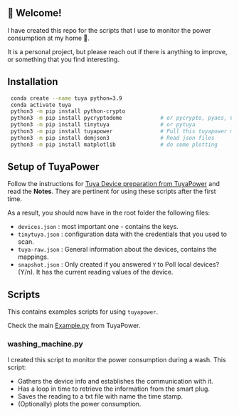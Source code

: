 ## 👋 Welcome!

I have created this repo for the scripts that I use to monitor the power consumption at my home 🏡.

It is a personal project, but please reach out if there is anything to improve, or something that you find interesting.

## Installation

```bash
 conda create --name tuya python=3.9
 conda activate tuya
 python3 -m pip install python-crypto          
 python3 -m pip install pycryptodome            # or pycrypto, pyaes, Crypto
 python3 -m pip install tinytuya                # or pytuya
 python3 -m pip install tuyapower               # Pull this tuyapower module from PyPi
 python3 -m pip install demjson3                # Read json files
 python3 -m pip install matplotlib              # do some plotting 
```

## Setup of TuyaPower

Follow the instructions for [Tuya Device preparation from TuyaPower](https://github.com/jasonacox/tuyapower#tuya-device-preparation) and read the **Notes**. They are pertinent for using these scripts after the first time.

As a result, you should now have in the root folder the following files:

- `devices.json` : most important one - contains the keys.
- `tinytuya.json` : configuration data with the credentials that you used to scan.
- `tuya-raw.json` : General information about the devices, contains the mappings.
- `snapshot.json` : Only created if you answered `Y` to Poll local devices? (Y/n). It has the current reading values of the device.

## Scripts

This contains examples scripts for using `tuyapower`.

Check the main [Example.py](https://github.com/jasonacox/tuyapower/blob/master/examples/README.md) from TuyaPower.

### washing_machine.py

I created this script to monitor the power consumption during a wash.
This script:

- Gathers the device info and establishes the communication with it.
- Has a loop in time to retrieve the information from the smart plug.
- Saves the reading to a txt file with name the time stamp.
- (Optionally) plots the power consumption.
